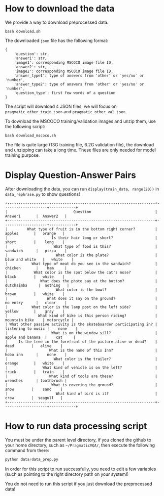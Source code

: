 # How to download the data

We provide a way to download preprocessed data. 

```
bash download.sh
```

The downloaded `json` file has the following format:

```
{
    'question': str,
    'answer1': str,
    'image1': corresponding MSCOCO image file ID,
    'answer2': str,
    'image2': corresponding MSCOCO image file ID,
    'answer_type1': type of answers from 'other' or 'yes/no' or 'number',
    'answer_type2': type of answers from 'other' or 'yes/no' or 'number',
    'question_type': first few words of a question
}
```

The script will download 4 JSON files, we will focus on `pragmatic_other_train.json` and `pragmatic_other_val.json`.

To download the MSCOCO training/validation images and unzip them, use the following script:

```
bash download_mscoco.sh
```

The file is quite large (13G training file, 6.2G validation file), the download and unzipping can take a long time. These files are only needed for model training purpose.

# Display Question-Answer Pairs

After downloading the data, you can run `display(train_data, range(20))` in `data_rephrase.py` to show questions!

```
+-------------------------------------------------------------------+--------------------+------------+
|                              Question                             |      Answer1       |  Answer2   |
+-------------------------------------------------------------------+--------------------+------------+
|         What type of fruit is in the bottom right corner?         |       apples       |   orange   |
|                    Is their hair long or short?                   |       short        |    long    |
|                     What type of food is this?                    |      sandwich      |   pizza    |
|                      What color is the plate?                     |   blue and white   |   white    |
|           What type of meat do you see in the sandwich?           |      chicken       |    ham     |
|            What color is the spot below the cat's nose?           |       black        |   white    |
|               What does the photo say at the bottom?              |     dutchsimba     |  nothing   |
|                      What color is the bowl?                      |       brown        |   white    |
|                  What does it say on the ground?                  |      no entry      |   clear    |
|           What color is the lamp post on the left side?           |       yellow       |    gray    |
|              What kind of bike is this person riding?             |   mountain bike    | motorcycle |
| What other passive activity is the skateboarder participating in? | listening to music |    none    |
|                    What is on the window sill?                    |  apple and banana  |    cat     |
|     Is the tree in the forefront of the picture alive or dead?    |        dead        |   alive    |
|                   What is the name of this Inn?                   |      hobo inn      |    none    |
|                     What color is the trailer?                    |       orange       |   white    |
|                What kind of vehicle is on the left?               |       truck        |   train    |
|                   What kind of tools are these?                   |      wrenches      | toothbrush |
|                    What is covering the ground?                   |        snow        |    sand    |
|                      What kind of bird is it?                     |        crow        |  seagull   |
+-------------------------------------------------------------------+--------------------+------------+
```

# How to run data processing script

You must be under the parent level directory, if you cloned the github to your home directory, such as `~/PragmaticVQA/`, then execute the following command from there:

```python
python data/data_prep.py
```

In order for this script to run successfully, you need to edit a few variables (such as pointing to the right directory path on your system!)

You do not need to run this script if you just download the preprocessed data!